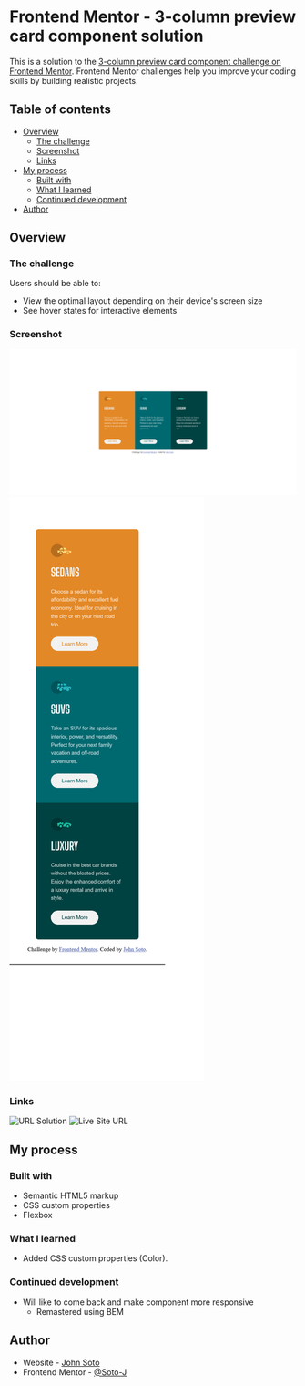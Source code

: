 # Frontend Mentor - 3-column preview card component solution

This is a solution to the [3-column preview card component challenge on Frontend Mentor](https://www.frontendmentor.io/challenges/3column-preview-card-component-pH92eAR2-). Frontend Mentor challenges help you improve your coding skills by building realistic projects. 

## Table of contents

- [Overview](#overview)
  - [The challenge](#the-challenge)
  - [Screenshot](#screenshot)
  - [Links](#links)
- [My process](#my-process)
  - [Built with](#built-with)
  - [What I learned](#what-i-learned)
  - [Continued development](#continued-development)
- [Author](#author)


## Overview

### The challenge

Users should be able to:

- View the optimal layout depending on their device's screen size
- See hover states for interactive elements

### Screenshot

![Desktop](./design/Screenshot-Desktop-3-column-preview-card-component.png)
![Movile](./design/Screenshot-Mobile-3-column-preview-card-component.png)

### Links

![URL Solution](https://github.com/Soto-J/3-column-preview-card-component)
![Live Site URL](https://your-live-site-url.com)

## My process

### Built with

- Semantic HTML5 markup
- CSS custom properties
- Flexbox

### What I learned

- Added CSS custom properties (Color).

### Continued development

- Will like to come back and make component more responsive
  - Remastered using BEM
## Author

- Website - [John Soto](https://github.com/Soto-J)
- Frontend Mentor - [@Soto-J](https://www.frontendmentor.io/profile/Soto-J)